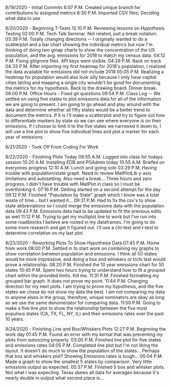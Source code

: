 8/19/2020 - Initial Commits
6:07 P.M. Created unique branch for contributions to assigned metrics
6:30 P.M. Imported CSV files; Deciding what data to use

8/20/2020 - Beginning T-Tests
12:10 P.M. Reviewing lessons on Hypothesis Testing
02:00 P.M. Tech Talk Seminar. Not related, just a break notation.
03:39 P.M. Totally changing directions -- I originally wanted to do a scatterplot and a bar chart showing the individual metrics but now I'm thinking of doing two gmap charts to show the concentration of the US population, and the avg. emissions for 2018 to match my census data.
04:12 P.M. Fixing gitignore files. API keys were visible.
04:29 P.M. Back on track
04:33 P.M. After importing my first heatmap for 2018's population, I realized the data available for emissions did not include 2018
05:05 P.M. Realizing a heatmap for population would also look silly because I only have capital cities lat/lng and mapping a single city wouldn't be good for documenting the metrics for my hypothesis. Back to the drawing board. Dinner break.
06:00 P.M. Office Hours - Fixed git questions 
09:54 P.M. Class Log -- We settled on using five states to plot emissions data for all of the information we are going to present. I am going to go ahead and play around with the data and determine whether all fifty states would be a better trend to document the metrics. If it is I'll make a scatterplot and try to figure out how to differentiate markers by state so we can see where everyone is on their emissions. If I choose to limit it to the five states we narrowed it down to, I will use a line plot to show five individual lines and plot a marker for each year of emissions.

8/21/2020 - Took Off From Coding For Work

8/22/2020 - Finishing Plots Today
09:55 A.M. Logged into class for todays session
10:20 A.M. Installing EDB and PGAdmin today
10:55 A.M. Briefed on everyones progress
12:10 A.M. Lunch and going solo
03:29 P.M. Having trouble with population/state graph. Need to review MatPlotLib y-axis limitations and autosetting. Also need a break... Three hours and zero progress. I didn't have trouble with MatPlot in class so I must be overthinking it.
07:16 P.M. Getting started on a second attempt for the day
09:12 P.M. Finished "Population by State" graph which I know was a total waste of time... but I wanted it...
09:31 P.M. Had to fix the csv's to show state abbreviations so I could merge the emissions data with the population data
09:43 P.M. Emissions data had to be updated to fit the previous edits as well
11:12 P.M. Trying to get my multiplot line to work but I've run into some roadblocks I believe are rooted in my dataframes. I'm going to do some more research and get it figured out. I'll use a chi-test and t-test to determine correlation on my last plot.

8/23/2020 - Reworking Plots To Show Hypothesis Data
07:45 P.M. Home from work 
08:00 P.M. Settled in to start work on combining my graphs to show correlation between population and emissions. I think all 50 states would be more impressive, and doing a box and whiskers or t/chi test would prove a relationship.
08:20 P.M. Finished the 10 year emissions chart for 50 states
10:45 P.M. Spent two hours trying to understand how to fit a grouped chart within the provided limits. Kill me. 
11:31 P.M. Finished formatting my grouped bar graph. It does not prove my point. 
11:44 P.M. Changing direction for my next plots. I am trying to prove my hypothesis, and the five states we chose do not show my data the best. I am not comparing my data to anyone elses in the group, therefore, unique nominators are okay as long as we use the same denomenator for comparing data. 
11:50 P.M. Going to make a five line plot to show the relationship between the five most populous states (CA, TX, FL, NY, IL) and their emissions rates over the past 10 years.

8/24/2020 - Finishing Line and Box/Whiskers Plots
12:27 P.M. Beginning the work day
01:45 P.M. Found an error with my kernal that was preventing my plots from autosizing properly. 
03:00 P.M. Finished line plot for five states and emissions rates
04:05 P.M. Completed line plot but I'm not liking the layout. It doesn't do much to show the population of the states... Perhaps that box and whiskers plot? Showing Emissions rates is tough...
05:04 P.M. Made a graph to show the smallest 5 states by comparison. Very little emissions output as expected.
05:37 P.M. Finished 5 box and whisker plots. Not what I was expecting. Texas skews all data for averages because it's nearly double in output what second place is...